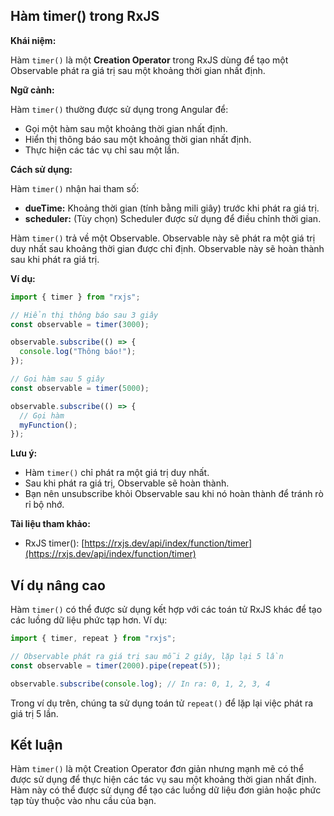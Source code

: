 ## Hàm timer() trong RxJS

**Khái niệm:**

Hàm `timer()` là một **Creation Operator** trong RxJS dùng để tạo một Observable phát ra giá trị sau một khoảng thời gian nhất định.

**Ngữ cảnh:**

Hàm `timer()` thường được sử dụng trong Angular để:

- Gọi một hàm sau một khoảng thời gian nhất định.
- Hiển thị thông báo sau một khoảng thời gian nhất định.
- Thực hiện các tác vụ chỉ sau một lần.

**Cách sử dụng:**

Hàm `timer()` nhận hai tham số:

- **dueTime:** Khoảng thời gian (tính bằng mili giây) trước khi phát ra giá trị.
- **scheduler:** (Tùy chọn) Scheduler được sử dụng để điều chỉnh thời gian.

Hàm `timer()` trả về một Observable. Observable này sẽ phát ra một giá trị duy nhất sau khoảng thời gian được chỉ định. Observable này sẽ hoàn thành sau khi phát ra giá trị.

**Ví dụ:**

```typescript
import { timer } from "rxjs";

// Hiển thị thông báo sau 3 giây
const observable = timer(3000);

observable.subscribe(() => {
  console.log("Thông báo!");
});

// Gọi hàm sau 5 giây
const observable = timer(5000);

observable.subscribe(() => {
  // Gọi hàm
  myFunction();
});
```

**Lưu ý:**

- Hàm `timer()` chỉ phát ra một giá trị duy nhất.
- Sau khi phát ra giá trị, Observable sẽ hoàn thành.
- Bạn nên unsubscribe khỏi Observable sau khi nó hoàn thành để tránh rò rỉ bộ nhớ.

**Tài liệu tham khảo:**

- RxJS timer(): [https://rxjs.dev/api/index/function/timer](https://rxjs.dev/api/index/function/timer)

## Ví dụ nâng cao

Hàm `timer()` có thể được sử dụng kết hợp với các toán tử RxJS khác để tạo các luồng dữ liệu phức tạp hơn. Ví dụ:

```typescript
import { timer, repeat } from "rxjs";

// Observable phát ra giá trị sau mỗi 2 giây, lặp lại 5 lần
const observable = timer(2000).pipe(repeat(5));

observable.subscribe(console.log); // In ra: 0, 1, 2, 3, 4
```

Trong ví dụ trên, chúng ta sử dụng toán tử `repeat()` để lặp lại việc phát ra giá trị 5 lần.

## Kết luận

Hàm `timer()` là một Creation Operator đơn giản nhưng mạnh mẽ có thể được sử dụng để thực hiện các tác vụ sau một khoảng thời gian nhất định. Hàm này có thể được sử dụng để tạo các luồng dữ liệu đơn giản hoặc phức tạp tùy thuộc vào nhu cầu của bạn.
